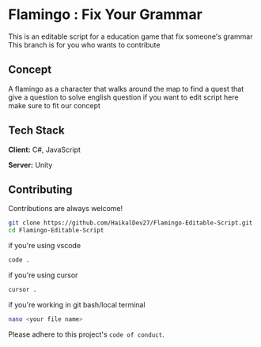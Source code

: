 
# Flamingo : Fix Your Grammar

This is an editable script for a education game that fix someone's grammar
This branch is for you who wants to contribute

## Concept

A flamingo as a character that walks around the map to find a quest that give a question to solve english question
if you want to edit script here make sure to fit our concept


## Tech Stack

**Client:** C#, JavaScript

**Server:** Unity


## Contributing

Contributions are always welcome!

```bash 
git clone https://github.com/HaikalDev27/Flamingo-Editable-Script.git
cd Flamingo-Editable-Script
```
if you're using vscode
```bash
code .
```
if you're using cursor
```bash
cursor .
```
if you're working in git bash/local terminal
```bash
nano <your file name>
```

Please adhere to this project's `code of conduct`.


